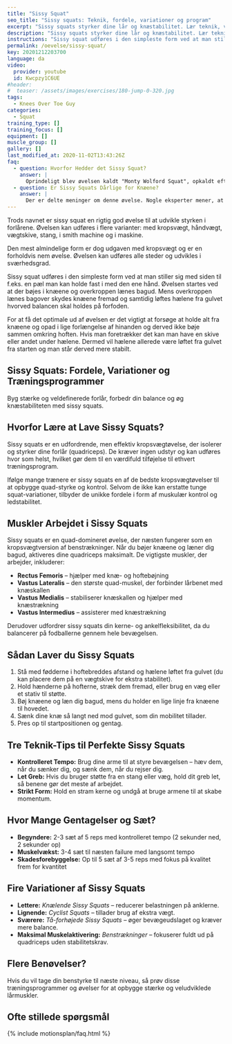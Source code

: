 ```yaml
---
title: "Sissy Squat"
seo_title: "Sissy squats: Teknik, fordele, variationer og program"
excerpt: "Sissy squats styrker dine lår og knæstabilitet. Lær teknik, variationer og få tips til at gøre øvelsen til en fast del af din bentræning."
description: "Sissy squats styrker dine lår og knæstabilitet. Lær teknik, variationer og få tips til at gøre øvelsen til en fast del af din bentræning."
instructions: "Sissy squat udføres i den simpleste form ved at man stiller sig med siden til f.eks. en pæl man kan holde fast i med den ene hånd. Øvelsen startes ved at der bøjes i knæene og overkroppen lænes bagud. Mens overkroppen lænes bagover skydes knæene fremad og samtidig løftes hælene fra gulvet hvorved balancen skal holdes på forfoden."
permalink: /oevelse/sissy-squat/
key: 20201212203700
language: da
video:
  provider: youtube
  id: Kwcpzy1C6UE
#header:
#  teaser: /assets/images/exercises/180-jump-0-320.jpg
tags:
  - Knees Over Toe Guy
categories:
  - Squat
training_type: []
training_focus: []
equipment: []
muscle_group: []
gallery: []
last_modified_at: 2020-11-02T13:43:26Z
faq:
  - question: Hvorfor Hedder det Sissy Squat?
    answer: |
      Oprindeligt blev øvelsen kaldt "Monty Wolford Squat", opkaldt efter en midt-1900-tals bodybuilder med imponerende lårudvikling. Navnet "sissy squat" menes at stamme fra Vince Gironda, som mente, at øvelsen ville være udfordrende for dem, der kun trænede tunge squats.
  - question: Er Sissy Squats Dårlige for Knæene?
    answer: |
      Der er delte meninger om denne øvelse. Nogle eksperter mener, at den belaster knæleddet unødigt, mens andre hævder, at den styrker ledbånd og sener. Hvis du har knæproblemer, bør du rådføre dig med en specialist, før du inkluderer dem i din træning.
---
```


Trods navnet er sissy squat en rigtig god øvelse til at udvikle styrken i forlårene. Øvelsen kan udføres i flere varianter: med kropsvægt, håndvægt, vægtskive, stang, i smith machine og i maskine.

Den mest almindelige form er dog udgaven med kropsvægt og er en forholdvis nem øvelse. Øvelsen kan udføres alle steder og udvikles i sværhedsgrad.

Sissy squat udføres i den simpleste form ved at man stiller sig med siden til f.eks. en pæl man kan holde fast i med den ene hånd. Øvelsen startes ved at der bøjes i knæene og overkroppen lænes bagud. Mens overkroppen lænes bagover skydes knæene fremad og samtidig løftes hælene fra gulvet hvorved balancen skal holdes på forfoden.

For at få det optimale ud af øvelsen er det vigtigt at forsøge at holde alt fra knæene og opad i lige forlængelse af hinanden og derved ikke bøje sammen omkring hoften. Hvis man foretrækker det kan man have en skive eller andet under hælene. Dermed vil hælene allerede være løftet fra gulvet fra starten og man står derved mere stabilt.

## Sissy Squats: Fordele, Variationer og Træningsprogrammer

Byg stærke og veldefinerede forlår, forbedr din balance og øg knæstabiliteten med sissy squats.

## Hvorfor Lære at Lave Sissy Squats?

Sissy squats er en udfordrende, men effektiv kropsvægtøvelse, der isolerer og styrker dine forlår (quadriceps). De kræver ingen udstyr og kan udføres hvor som helst, hvilket gør dem til en værdifuld tilføjelse til ethvert træningsprogram.

Ifølge mange trænere er sissy squats en af de bedste kropsvægtøvelser til at opbygge quad-styrke og kontrol. Selvom de ikke kan erstatte tunge squat-variationer, tilbyder de unikke fordele i form af muskulær kontrol og ledstabilitet.

## Muskler Arbejdet i Sissy Squats

Sissy squats er en quad-domineret øvelse, der næsten fungerer som en kropsvægtversion af benstrækninger. Når du bøjer knæene og læner dig bagud, aktiveres dine quadriceps maksimalt. De vigtigste muskler, der arbejder, inkluderer:

- **Rectus Femoris** – hjælper med knæ- og hoftebøjning
- **Vastus Lateralis** – den største quad-muskel, der forbinder lårbenet med knæskallen
- **Vastus Medialis** – stabiliserer knæskallen og hjælper med knæstrækning
- **Vastus Intermedius** – assisterer med knæstrækning

Derudover udfordrer sissy squats din kerne- og ankelfleksibilitet, da du balancerer på fodballerne gennem hele bevægelsen.

## Sådan Laver du Sissy Squats

1. Stå med fødderne i hoftebreddes afstand og hælene løftet fra gulvet (du kan placere dem på en vægtskive for ekstra stabilitet).
2. Hold hænderne på hofterne, stræk dem fremad, eller brug en væg eller et stativ til støtte.
3. Bøj knæene og læn dig bagud, mens du holder en lige linje fra knæene til hovedet.
4. Sænk dine knæ så langt ned mod gulvet, som din mobilitet tillader.
5. Pres op til startpositionen og gentag.

## Tre Teknik-Tips til Perfekte Sissy Squats

- **Kontrolleret Tempo:** Brug dine arme til at styre bevægelsen – hæv dem, når du sænker dig, og sænk dem, når du rejser dig.
- **Let Greb:** Hvis du bruger støtte fra en stang eller væg, hold dit greb let, så benene gør det meste af arbejdet.
- **Strikt Form:** Hold en stram kerne og undgå at bruge armene til at skabe momentum.

## Hvor Mange Gentagelser og Sæt?

- **Begyndere:** 2-3 sæt af 5 reps med kontrolleret tempo (2 sekunder ned, 2 sekunder op)
- **Muskelvækst:** 3-4 sæt til næsten failure med langsomt tempo
- **Skadesforebyggelse:** Op til 5 sæt af 3-5 reps med fokus på kvalitet frem for kvantitet

## Fire Variationer af Sissy Squats

- **Lettere:** *Knælende Sissy Squats* – reducerer belastningen på anklerne.
- **Lignende:** *Cyclist Squats* – tillader brug af ekstra vægt.
- **Sværere:** *Tå-forhøjede Sissy Squats* – øger bevægeudslaget og kræver mere balance.
- **Maksimal Muskelaktivering:** *Benstrækninger* – fokuserer fuldt ud på quadriceps uden stabilitetskrav.

## Flere Benøvelser?

Hvis du vil tage din benstyrke til næste niveau, så prøv disse træningsprogrammer og øvelser for at opbygge stærke og veludviklede lårmuskler.

## Ofte stillede spørgsmål

{% include motionsplan/faq.html %}